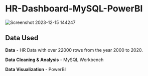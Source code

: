 


# HR-Dashboard-MySQL-PowerBI

![Screenshot 2023-12-15 144247](https://github.com/shuklasam/HR-Analytics-Dashboard/assets/85345499/5f5572c0-9651-4b32-82fd-176341a55992)

## Data Used

**Data** - HR Data with over 22000 rows from the year 2000 to 2020.

**Data Cleaning & Analysis** - MySQL Workbench

**Data Visualization** - PowerBI
